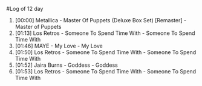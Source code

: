 #Log of 12 day

1. [00:00] Metallica - Master Of Puppets (Deluxe Box Set) [Remaster] - Master of Puppets
1. [01:13] Los Retros - Someone To Spend Time With - Someone To Spend Time With
1. [01:46] MAYE - My Love - My Love
1. [01:50] Los Retros - Someone To Spend Time With - Someone To Spend Time With
1. [01:52] Jaira Burns - Goddess - Goddess
1. [01:53] Los Retros - Someone To Spend Time With - Someone To Spend Time With
